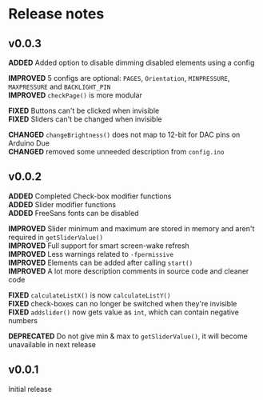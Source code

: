 # Release notes

## v0.0.3

**ADDED** Added option to disable dimming disabled elements using a config

**IMPROVED** 5 configs are optional: `PAGES`, `Orientation`, `MINPRESSURE`, `MAXPRESSURE` and `BACKLIGHT_PIN`  
**IMPROVED** `checkPage()` is more modular

**FIXED** Buttons can't be clicked when invisible  
**FIXED** Sliders can't be changed when invisible

**CHANGED** `changeBrightness()` does not map to 12-bit for DAC pins on Arduino Due  
**CHANGED** removed some unneeded description from `config.ino`

## v0.0.2

**ADDED** Completed Check-box modifier functions  
**ADDED** Slider modifier functions  
**ADDED** FreeSans fonts can be disabled

**IMPROVED** Slider minimum and maximum are stored in memory and aren't required in `getSliderValue()`  
**IMPROVED** Full support for smart screen-wake refresh  
**IMPROVED** Less warnings related to `-fpermissive`  
**IMPROVED** Elements can be added after calling `start()`  
**IMPROVED** A lot more description comments in source code and cleaner code

**FIXED** `calculateListX()` is now `calculateListY()`  
**FIXED** check-boxes can no longer be switched when they're invisible  
**FIXED** `addslider()` now gets value as `int`, which can contain negative numbers

**DEPRECATED** Do not give min & max to `getSliderValue()`, it will become unavailable in next release

## v0.0.1

Initial release
